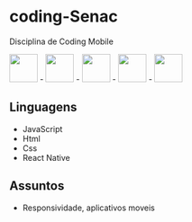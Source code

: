# coding-Senac
Disciplina de Coding Mobile 
<br>

<img width="50" src="https://cdn-icons-png.flaticon.com/512/3749/3749784.png"> - 
<img width="50" src="https://cdn.jsdelivr.net/gh/devicons/devicon/icons/javascript/javascript-original.svg" /> - 
<img width="50" src="https://cdn.jsdelivr.net/gh/devicons/devicon/icons/html5/html5-original-wordmark.svg" /> - 
<img width="50" src="https://cdn.jsdelivr.net/gh/devicons/devicon/icons/css3/css3-original-wordmark.svg" /> - 
<img width="50" src="https://cdn.jsdelivr.net/gh/devicons/devicon/icons/react/react-original-wordmark.svg" />
                   

<h2>Linguagens</h2>
  <ul>
    <li>JavaScript</li>
    <li>Html</li>
    <li>Css</li>
    <li>React Native</li>
  </ul>

<h2>Assuntos</h2>
  <ul>
    <li>Responsividade, aplicativos moveis</li>
    
  </ul>
